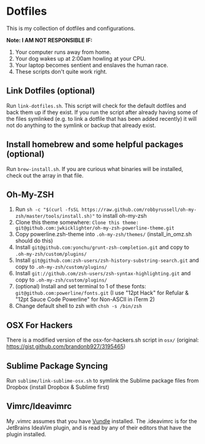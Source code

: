# Dotfiles

This is my collection of dotfiles and configurations.

**Note: I AM NOT RESPONSIBLE IF:**

1. Your computer runs away from home.
2. Your dog wakes up at 2:00am howling at your CPU.
3. Your laptop becomes sentient and enslaves the human race.
4. These scripts don't quite work right.

## Link Dotfiles (optional)

Run `link-dotfiles.sh`. This script will check for the default dotfiles and back them up if they exist. If you run the script after already having some of the files symlinked (e.g. to link a dotfile that has been added recently) it will not do anything to the symlink or backup that already exist.

## Install homebrew and some helpful packages (optional)

Run `brew-install.sh`. If you are curious what binaries will be installed, check out the array in that file.

## Oh-My-ZSH

1. Run `sh -c "$(curl -fsSL https://raw.github.com/robbyrussell/oh-my-zsh/master/tools/install.sh)"` to install oh-my-zsh
2. Clone this theme somewhere: `Clone this theme: git@github.com:jwkicklighter/oh-my-zsh-powerline-theme.git`
3. Copy powerline.zsh-theme into `.oh-my-zsh/themes/` (install_in_omz.sh should do this)
4. Install `git@github.com:yonchu/grunt-zsh-completion.git` and copy to `.oh-my-zsh/custom/plugins/`
5. Install `git@github.com:zsh-users/zsh-history-substring-search.git` and copy to `.oh-my-zsh/custom/plugins/`
6. Install `git://github.com/zsh-users/zsh-syntax-highlighting.git` and copy to `.oh-my-zsh/custom/plugins/`
7. (optional) Install and set terminal to 1 of these fonts: `git@github.com:powerline/fonts.git` (I use "12pt Hack" for Refular & "12pt Sauce Code Powerline" for Non-ASCII in iTerm 2)
8. Change default shell to zsh with `chsh -s /bin/zsh`

## OSX For Hackers

There is a modified version of the osx-for-hackers.sh script in `osx/` (original: https://gist.github.com/brandonb927/3195465)

## Sublime Package Syncing
Run `sublime/link-sublime-osx.sh` to symlink the Sublime package files from Dropbox (install Dropbox & Sublime first)

## Vimrc/Ideavimrc

My .vimrc assumes that you have [Vundle](https://github.com/VundleVim/Vundle.vim) installed. The .ideavimrc is for the JetBrains IdeaVim plugin, and is read by any of their editors that have the plugin installed.
